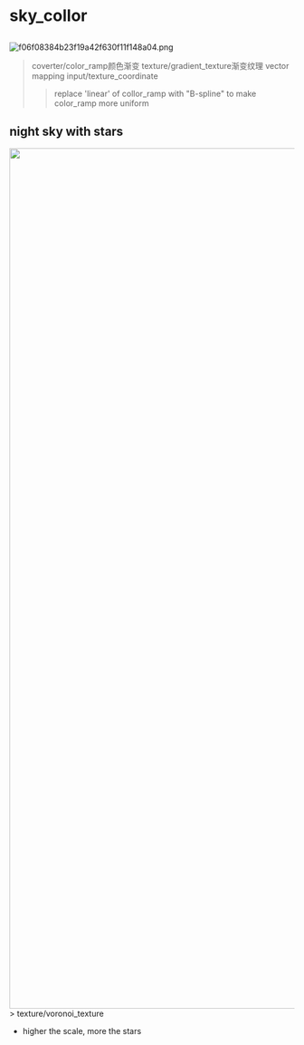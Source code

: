 # sky_collor
##
![f06f08384b23f19a42f630f11f148a04.png](../../../../../_resources/f06f08384b23f19a42f630f11f148a04.png)
> coverter/color_ramp颜色渐变
> texture/gradient_texture渐变纹理
> vector mapping
> input/texture_coordinate
>> replace 'linear' of collor_ramp with "B-spline" to make color_ramp more uniform
## night sky with stars
<img title="" src="file:///media/freather-ben/work/img/markdown_linux/2024-06-03-21-17-07-image.png" alt="" width="1519">
> texture/voronoi_texture

- higher the scale, more the stars
